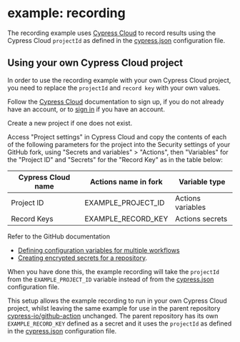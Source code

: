 # example: recording

The recording example uses [Cypress Cloud](https://docs.cypress.io/guides/cloud/introduction) to record results using the Cypress Cloud `projectId` as defined in the [cypress.json](cypress.json) configuration file.

## Using your own Cypress Cloud project

In order to use the recording example with your own Cypress Cloud project, you need to replace the `projectId` and `record key` with your own values.

Follow the [Cypress Cloud](https://docs.cypress.io/guides/cloud/introduction) documentation to sign up, if you do not already have an account, or to [sign in](https://cloud.cypress.io/) if you have an account.

Create a new project if one does not exist.

Access "Project settings" in Cypress Cloud and copy the contents of each of the following parameters for the project into the Security settings of your GitHub fork, using "Secrets and variables" > "Actions", then "Variables" for the "Project ID" and "Secrets" for the "Record Key" as in the table below:

| Cypress Cloud name | Actions name in fork | Variable type     |
| ------------------ | -------------------- | ----------------- |
| Project ID         | EXAMPLE_PROJECT_ID   | Actions variables |
| Record Keys        | EXAMPLE_RECORD_KEY   | Actions secrets   |

Refer to the GitHub documentation
- [Defining configuration variables for multiple workflows](https://docs.github.com/en/actions/learn-github-actions/variables#defining-configuration-variables-for-multiple-workflows)
- [Creating encrypted secrets for a repository](https://docs.github.com/en/actions/security-guides/encrypted-secrets#creating-encrypted-secrets-for-a-repository).

When you have done this, the example recording will take the `projectId` from the `EXAMPLE_PROJECT_ID` variable instead of from the [cypress.json](cypress.json) configuration file.

This setup allows the example recording to run in your own Cypress Cloud project, whilst leaving the same example for use in the parent repository [cypress-io/github-action](https://github.com/cypress-io/github-action) unchanged. The parent repository has its own `EXAMPLE_RECORD_KEY` defined as a secret and it uses the `projectId` as defined in the [cypress.json](cypress.json) configuration file.
